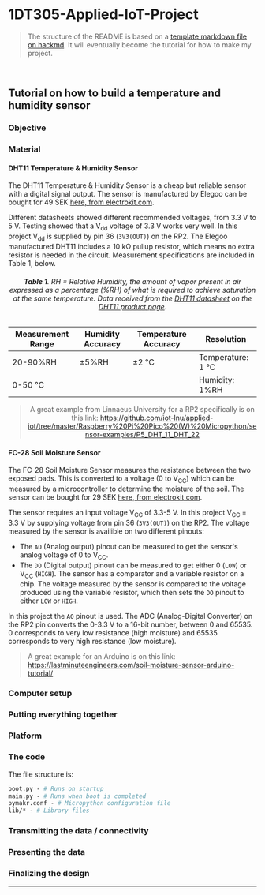 # 1DT305-Applied-IoT-Project

> The structure of the README is based on a [template markdown file on hackmd](https://hackmd.io/@lnu-iot/iot-tutorial). It will eventually become the tutorial for how to make my project.

&nbsp;

<!--
**Please keep the total length of the tutorial below 25k characters.** You can include code that is linked to a repository. Keep the code snippets in the tutorial short.
-->

## Tutorial on how to build a temperature and humidity sensor

<!--
Give a short and brief overview of what your project is about.
What needs to be included:

- [ ] Title
- [ ] Your name and student credentials (xx666x)
- [ ] Short project overview
- [ ] How much time it might take to do (approximation)

-->

### Objective

<!--
Describe why you have chosen to build this specific device. What purpose does it serve? What do you want to do with the data, and what new insights do you think it will give?

- [ ] Why you chose the project
- [ ] What purpose does it serve
- [ ] What insights you think it will give

-->

<!-- The Raspberry Pi Pico W will henceforth be called the RP2, which is a common notation for a Raspberry Pi with a 2040 chip. (?) -->

### Material

<!--
> Explain all material that is needed. All sensors, where you bought them and their specifications. Please also provide pictures of what you have bought and what you are using.
>
> - [ ] List of material
> - [ ] What the different things (sensors, wires, controllers) do - short specifications
> - [ ] Where you bought them and how much they cost
>
> Example: In this project I have chosen to work with the Pycom LoPy4 device as seen in Fig. 1, it's a neat little device programmed by MicroPython and has several bands of connectivity. The device has many digital and analog input and outputs and is well suited for an IoT project.
>
> ![LoPy!](https://pycom.io/wp-content/uploads/2018/08/lopySide-1.png =360x)
> Fig. 1. LoPy4 with headers. Pycom.io

-->

#### DHT11 Temperature & Humidity Sensor

The DHT11 Temperature & Humidity Sensor is a cheap but reliable sensor with a digital signal output. The sensor is manufactured by Elegoo can be bought for 49 SEK [here, from electrokit.com](https://www.electrokit.com/produkt/digital-temperatur-och-fuktsensor-dht11/).

Different datasheets showed different recommended voltages, from 3.3 V to 5 V. Testing showed that a V<sub>dd</sub> voltage of 3.3 V works very well. In this project V<sub>dd</sub> is supplied by pin 36 (`3V3(OUT)`) on the RP2. The Elegoo manufactured DHT11 includes a 10 k&Omega; pullup resistor, which means no extra resistor is needed in the circuit. Measurement specifications are included in Table 1, below.

<div align="center">
        <h6>
            <b>Table 1</b>. RH = Relative Humidity, the amount of vapor present in air expressed as a percentage (%RH) of what is required to achieve saturation at the same temperature. Data received from the <a href="https://www.electrokit.com/uploads/productfile/41015/DHT11.pdf">DHT11 datasheet</a> on the <a href="https://www.electrokit.com/produkt/digital-temperatur-och-fuktsensor-dht11/">DHT11 product page</a>.
        </h6>

| Measurement Range | Humidity Accuracy | Temperature Accuracy | Resolution            |
| ----------------- | ----------------- | -------------------- | --------------------- |
| 20-90%RH          | &plusmn;5%RH      | &plusmn;2 &deg;C     | Temperature: 1 &deg;C |
| 0-50 &deg;C       |                   |                      | Humidity: 1%RH        |

<!-- From data sheet: DHT11’s power supply is 3-5.5V DC. When power is supplied to the sensor, do not send any instruction to the sensor in within one second in order to pass the unstable status. One capacitor valued 100nF can be added between VDD and GND for power filtering. -->

> A great example from Linnaeus University for a RP2 specifically is on this link: https://github.com/iot-lnu/applied-iot/tree/master/Raspberry%20Pi%20Pico%20(W)%20Micropython/sensor-examples/P5_DHT_11_DHT_22

</div>

#### FC-28 Soil Moisture Sensor

The FC-28 Soil Moisture Sensor measures the resistance between the two exposed pads. This is converted to a voltage (0 to V<sub>CC</sub>) which can be measured by a microcontroller to determine the moisture of the soil. The sensor can be bought for 29 SEK [here, from electrokit.com](https://www.electrokit.com/produkt/jordfuktighetssensor/).

The sensor requires an input voltage V<sub>CC</sub> of 3.3-5 V. In this project V<sub>CC</sub> = 3.3 V by supplying voltage from pin 36 (`3V3(OUT)`) on the RP2. The voltage measured by the sensor is availible on two different pinouts:

- The `AO` (Analog output) pinout can be measured to get the sensor's analog voltage of 0 to V<sub>CC</sub>.
- The `DO` (Digital output) pinout can be measured to get either 0 (`LOW`) or V<sub>CC</sub> (`HIGH`). The sensor has a comparator and a variable resistor on a chip. The voltage measured by the sensor is compared to the voltage produced using the variable resistor, which then sets the `DO` pinout to either `LOW` or `HIGH`.

In this project the `AO` pinout is used. The ADC (Analog-Digital Converter) on the RP2 pin converts the 0-3.3 V to a 16-bit number, between 0 and 65535. 0 corresponds to very low resistance (high moisture) and 65535 corresponds to very high resistance (low moisture).

> A great example for an Arduino is on this link: https://lastminuteengineers.com/soil-moisture-sensor-arduino-tutorial/

### Computer setup

<!--
How is the device programmed. Which IDE are you using. Describe all steps from flashing the firmware, installing plugins in your favorite editor. How flashing is done on MicroPython. The aim is that a beginner should be able to understand.

- [ ] Chosen IDE
- [ ] How the code is uploaded
- [ ] Steps that you needed to do for your computer. Installation of Node.js, extra drivers, etc.

-->

### Putting everything together

<!--
How is all the electronics connected? Describe all the wiring, good if you can show a circuit diagram. Be specific on how to connect everything, and what to think of in terms of resistors, current and voltage. Is this only for a development setup or could it be used in production?

- [ ] Circuit diagram (can be hand drawn)
- [ ] \*Electrical calculations
-->

### Platform

<!--
Describe your choice of platform. If you have tried different platforms it can be good to provide a comparison.

Is your platform based on a local installation or a cloud? Do you plan to use a paid subscription or a free? Describe the different alternatives on going forward if you want to scale your idea.

- [ ] Describe platform in terms of functionality
- [ ] \*Explain and elaborate what made you choose this platform
-->

### The code

<!--
Import core functions of your code here, and don't forget to explain what you have done! Do not put too much code here, focus on the core functionalities. Have you done a specific function that does a calculation, or are you using clever function for sending data on two networks? Or, are you checking if the value is reasonable etc. Explain what you have done, including the setup of the network, wireless, libraries and all that is needed to understand.

```python=
import this as that

def my_cool_function():
    print('not much here')

s.send(package)

# Explain your code!
```
-->

The file structure is:

```graphql
boot.py - # Runs on startup
main.py - # Runs when boot is completed
pymakr.conf - # Micropython configuration file
lib/* - # Library files
```

<!--
├─ example - # example file
├─ lib/folder/* - # example folder in library
│  ├─ example - # example file in folder
│  └─ Everything else... - # everything else, should not be needed
└─ example - # example file
-->

### Transmitting the data / connectivity

<!--
How is the data transmitted to the internet or local server? Describe the package format. All the different steps that are needed in getting the data to your end-point. Explain both the code and choice of wireless protocols.

- [ ] How often is the data sent?
- [ ] Which wireless protocols did you use (WiFi, LoRa, etc ...)?
- [ ] Which transport protocols were used (MQTT, webhook, etc ...)
- [ ] \*Elaborate on the design choices regarding data transmission and wireless protocols. That is how your choices affect the device range and battery consumption.
-->

### Presenting the data

<!--
Describe the presentation part. How is the dashboard built? How long is the data preserved in the database?

- [ ] Provide visual examples on how the dashboard looks. Pictures needed.
- [ ] How often is data saved in the database.
- [ ] \*Explain your choice of database.
- [ ] \*Automation/triggers of the data.
-->

### Finalizing the design

<!--
Show the final results of your project. Give your final thoughts on how you think the project went. What could have been done in an other way, or even better? Pictures are nice!

- [ ] Show final results of the project
- [ ] Pictures
- [ ] \*Video presentation
-->

---
